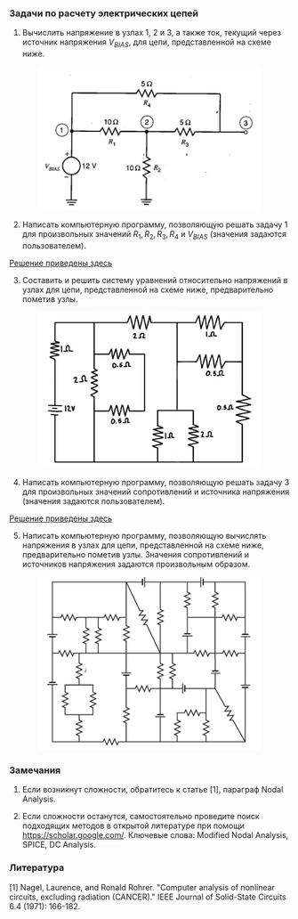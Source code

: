 ### Задачи по расчету электрических цепей

1.	Вычислить напряжение в узлах 1, 2 и 3, а также ток, текущий через источник 
напряжения $V_{BIAS}$, для цепи, представленной на схеме ниже.

<p align="center">
  <img src="../images/cirim1.png" width=400>
</p>

2.	Написать компьютерную программу, позволяющую решать задачу 1 для 
произвольных значений $R_1, R_2, R_3, R_4$ и $V_{BIAS}$ (значения задаются 
пользователем).

[Решение приведены здесь](/tasks_circuit/tasks_circuit_1.md)

3.	Составить и решить систему уравнений относительно напряжений в узлах для 
цепи, представленной на схеме ниже, предварительно пометив узлы.

<p align="center">
  <img src="../images/cirim2.png" width=400>
</p>

4.	Написать компьютерную программу, позволяющую решать задачу 3 для 
произвольных значений сопротивлений и источника напряжения (значения задаются 
пользователем).

[Решение приведены здесь](/tasks_circuit/tasks_circuit_2.md)

5.	Написать компьютерную программу, позволяющую вычислять напряжения в узлах 
для цепи, представленной на схеме ниже, предварительно пометив узлы. Значения 
сопротивлений и источников напряжения задаются произвольным образом.

<p align="center">
  <img src="../images/cirim3.png" width=400>
</p>

### Замечания

1. Если возникнут сложности, обратитесь к статье [1], параграф Nodal Analysis.

2.	Если сложности останутся, самостоятельно проведите поиск подходящих методов 
в открытой литературе при помощи https://scholar.google.com/. Ключевые слова: 
Modified Nodal Analysis, SPICE, DC Analysis.

### Литература

[1] Nagel, Laurence, and Ronald Rohrer. "Computer analysis of nonlinear 
circuits, excluding radiation (CANCER)." IEEE Journal of Solid-State Circuits 
6.4 (1971): 166-182.